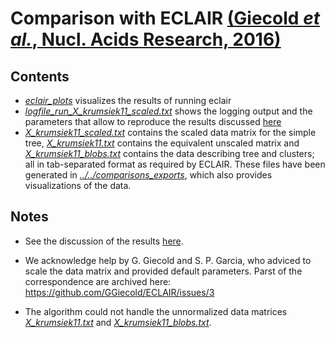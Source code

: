 # Comparison with ECLAIR [(Giecold *et al.*, Nucl. Acids Research, 2016)](https://doi.org/10.1093/nar/gkw452)

## Contents

* [*eclair_plots*](eclair_plots.ipynb) visualizes the results of running eclair
* [*logfile_run_X_krumsiek11_scaled.txt*](logfile_run_X_krumsiek11_scaled.txt) shows the logging output and the parameters that allow to reproduce the results discussed [here](../)
* [*X_krumsiek11_scaled.txt*](X_krumsiek11_scaled.txt) contains the scaled data matrix for the simple tree, [*X_krumsiek11.txt*](X_krumsiek11.txt) contains the equivalent unscaled matrix and [*X_krumsiek11_blobs.txt*](X_krumsiek11_blobs.txt) contains the data describing tree and clusters; all in tab-separated format as required by ECLAIR. These files have been generated in [*../../comparisons_exports*](../../comparisons_exports.ipynb), which also provides visualizations of the data.

## Notes

* See the discussion of the results [here](../).

* We acknowledge help by G. Giecold and S. P. Garcia, who adviced to scale the data matrix and provided default parameters. Parst of the correspondence are archived here: https://github.com/GGiecold/ECLAIR/issues/3

* The algorithm could not handle the unnormalized data matrices [*X_krumsiek11.txt*](X_krumsiek11.txt) and [*X_krumsiek11_blobs.txt*](X_krumsiek11_blobs.txt).
